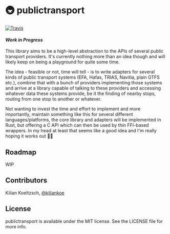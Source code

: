 # 🚇 publictransport

[![Travis](https://img.shields.io/travis/kiliankoe/publictransport.svg?style=flat-square)](https://travis-ci.org/kiliankoe/publictransport)

#### *Work in Progress*

This library aims to be a high-level abstraction to the APIs of several public transport providers. It's currently nothing more than an idea though and will likely keep on being a playground for quite some time. 

The idea - feasible or not, time will tell - is to write adapters for several kinds of public transport systems (EFA, Hafas, TRIAS, Navitia, plain GTFS etc.), combine that with a bunch of providers implementing those systems and arrive at a library capable of talking to these providers and accessing whatever data these systems provide, be it the finding of nearby stops, routing from one stop to another or whatever. 

Not wanting to invest the time and effort to implement and more importantly, maintain something like this for several different languages/platforms, the core library and adapters will be implemented in Rust, but offering a C API which can then be used by thin FFI-based wrappers. In my head at least that seems like a good idea and I'm really hoping it works out 🙈😅

## Roadmap

WIP

## Contributors

Kilian Koeltzsch, [@kiliankoe](https://github.com/kiliankoe)

## License

publictransport is available under the MIT license. See the LICENSE file for more info.
